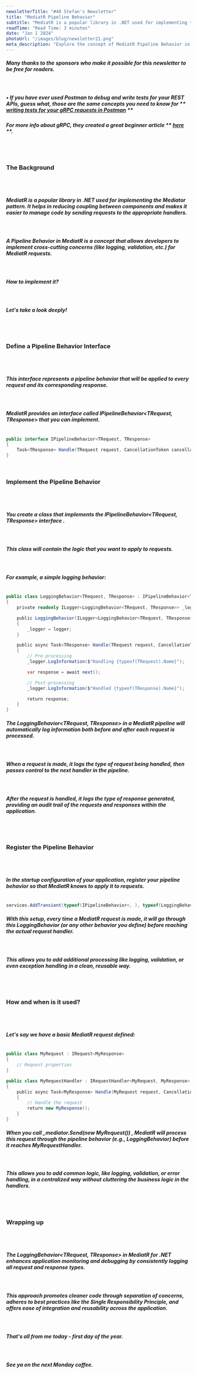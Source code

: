 ```yaml
---
newsletterTitle: "#48 Stefan's Newsletter"
title: "MediatR Pipeline Behavior"
subtitle: "MediatR is a popular library in .NET used for implementing the Mediator pattern. It helps in reducing coupling between components and makes it easier to manage code by sending requests to the appropriate handlers."
readTime: "Read Time: 3 minutes"
date: "Jan 1 2024"
photoUrl: "/images/blog/newsletter21.png"
meta_description: "Explore the concept of MediatR Pipeline Behavior in .NET in this insightful blog post. Learn how to implement cross-cutting concerns like logging and validation in your MediatR requests. Understand the creation of pipeline behaviors, their registration, and practical applications. This guide is perfect for .NET developers looking to enhance application monitoring and debugging while adhering to best coding practices."
---
```


##### **Many thanks to the sponsors who make it possible for this newsletter to be free for readers.**
&nbsp;
##### • If you have ever used **Postman** to debug and write tests for your REST APIs, guess what, those are the same concepts you need to know for ** [writing tests for your gRPC requests in Postman](https://blog.postman.com/testing-grpc-apis-with-postman/) **
##### For more info about gRPC, they created a great beginner article ** [here](https://blog.postman.com/what-is-grpc/) **.
&nbsp;  
&nbsp;  
### The Background
&nbsp;  
&nbsp;  
##### MediatR is a popular library in .NET used for implementing the Mediator pattern. It helps in reducing coupling between components and makes it easier to manage code by sending requests to the appropriate handlers.
&nbsp;  
##### **A Pipeline Behavior in MediatR** is a concept that allows developers to implement cross-cutting concerns (like logging, validation, etc.) for MediatR requests.
&nbsp;  
##### How to implement it?
&nbsp;  
##### Let's take a look deeply!
&nbsp;  
&nbsp;  
### Define a Pipeline Behavior Interface&nbsp;
&nbsp;  
&nbsp;  
##### This interface represents a pipeline behavior that will be applied to every request and its corresponding response.
&nbsp;  
##### MediatR provides an interface called **IPipelineBehavior<TRequest, TResponse>** that you can implement.
```csharp

public interface IPipelineBehavior<TRequest, TResponse>
{
    Task<TResponse> Handle(TRequest request, CancellationToken cancellationToken, RequestHandlerDelegate<TResponse> next);
}
```

&nbsp;  
### Implement the Pipeline Behavior&nbsp;
&nbsp;  
&nbsp;  
##### You create a class that implements the **IPipelineBehavior<TRequest, TResponse> interface** .
&nbsp;  
##### This class will contain the logic that you want to apply to requests.&nbsp;
&nbsp;  
##### For example, a simple logging behavior:
```csharp

public class LoggingBehavior<TRequest, TResponse> : IPipelineBehavior<TRequest, TResponse>
{
    private readonly ILogger<LoggingBehavior<TRequest, TResponse>> _logger;

    public LoggingBehavior(ILogger<LoggingBehavior<TRequest, TResponse>> logger)
    {
        _logger = logger;
    }

    public async Task<TResponse> Handle(TRequest request, CancellationToken cancellationToken, RequestHandlerDelegate<TResponse> next)
    {
        // Pre-processing
        _logger.LogInformation($"Handling {typeof(TRequest).Name}");

        var response = await next();

        // Post-processing
        _logger.LogInformation($"Handled {typeof(TResponse).Name}");

        return response;
    }
}
```

##### The LoggingBehavior<TRequest, TResponse> in a MediatR pipeline will automatically log information both before and after each request is processed.
&nbsp;  
##### When a request is made, it logs the type of request being handled, then passes control to the next handler in the pipeline.
&nbsp;  
##### After the request is handled, it logs the type of response generated, providing an audit trail of the requests and responses within the application.
&nbsp;  
&nbsp;  
### Register the Pipeline Behavior&nbsp;
&nbsp;  
&nbsp;  
##### In the startup configuration of your application, register your pipeline behavior so that MediatR knows to apply it to requests.
```csharp

services.AddTransient(typeof(IPipelineBehavior<, ), typeof(LoggingBehavior<, )));
```

##### With this setup, every time a MediatR request is made, it will go through this LoggingBehavior (or any other behavior you define) before reaching the actual request handler.
&nbsp;  
##### This allows you to add additional processing like logging, validation, or even exception handling in a clean, reusable way.
&nbsp;  
&nbsp;  
### How and when is it used?
&nbsp;  
&nbsp;  
##### Let's say we have a basic MediatR request defined:
```csharp

public class MyRequest : IRequest<MyResponse>
{
    // Request properties
}

public class MyRequestHandler : IRequestHandler<MyRequest, MyResponse>
{
    public async Task<MyResponse> Handle(MyRequest request, CancellationToken cancellationToken)
    {
        // Handle the request
        return new MyResponse();
    }
}
```

##### When you call **_mediator.Send(new MyRequest())** , MediatR will process this request through the pipeline behavior (e.g., LoggingBehavior) before it reaches MyRequestHandler.
&nbsp;  
##### This allows you to add common logic, like logging, validation, or error handling, in a centralized way without cluttering the business logic in the handlers.
&nbsp;  
&nbsp;  
### Wrapping up
&nbsp;  
&nbsp;  
##### The LoggingBehavior<TRequest, TResponse> in MediatR for .NET enhances application monitoring and debugging by consistently logging all request and response types.
&nbsp;  
##### This approach promotes cleaner code through separation of concerns, adheres to best practices like the Single Responsibility Principle, and offers ease of integration and reusability across the application.
&nbsp;  
##### That's all from me today - first day of the year.
&nbsp;  
##### See ya on the next Monday coffee.
&nbsp;